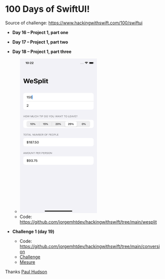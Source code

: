 # 100 Days of SwiftUI!

Source of challenge: https://www.hackingwithswift.com/100/swiftui

- **Day 16 – Project 1, part one**
- **Day 17 – Project 1, part two**
- **Day 18 – Project 1, part three**
  - <img src="https://github.com/jorgemhtdev/hackingwithswift/blob/main/wesplit/wesplit.png" width="250" height="500">
  - Code: https://github.com/jorgemhtdev/hackingwithswift/tree/main/wesplit

- **Challenge 1 (day 19)**

  - Code: https://github.com/jorgemhtdev/hackingwithswift/tree/main/conversion 
  - [Challenge](https://www.hackingwithswift.com/100/swiftui/19) 
  - [Mesure](https://developer.apple.com/documentation/foundation/measurement)


Thanks [Paul Hudson](https://twitter.com/twostraws)
